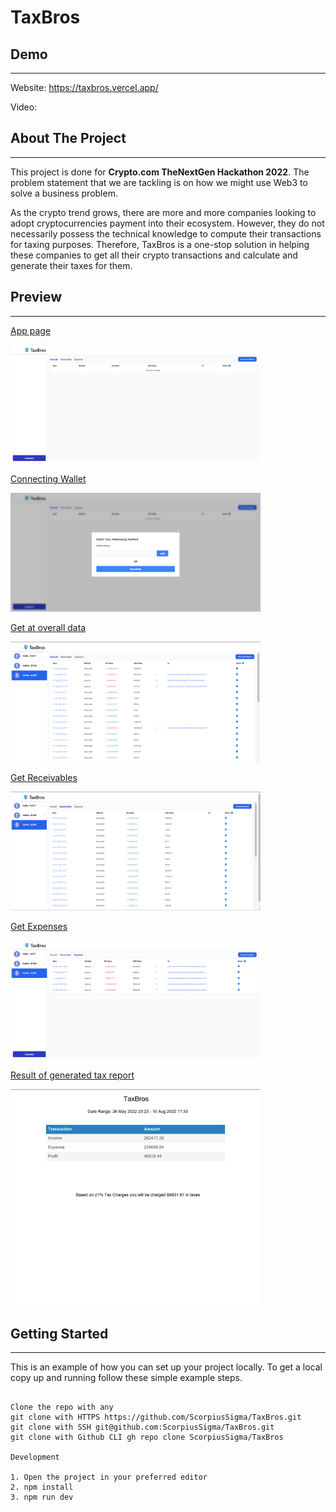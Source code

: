 <!-- Global Styles -->
<style>
    img {
        width:400px;
    }
</style>

# TaxBros

## Demo

<hr/>

Website: https://taxbros.vercel.app/

Video:

## About The Project

<hr/>

This project is done for **Crypto.com TheNextGen Hackathon 2022**. The problem statement that we are tackling is on how we might use Web3 to solve a business problem.

As the crypto trend grows, there are more and more companies looking to adopt cryptocurrencies payment into their ecosystem. However, they do not necessarily possess the technical knowledge to compute their transactions for taxing purposes. Therefore, TaxBros is a one-stop solution in helping these companies to get all their crypto transactions and calculate and generate their taxes for them.

## Preview

<hr/>

<u>App page</u>

![HomePage](public/homepage.png)

<u>Connecting Wallet</u>

![Connecting Wallet](public/walletConnect.png)

<u>Get at overall data</u>

![Look at overall data](public/populatedData.png)

<u>Get Receivables</u>

![Filter by Receivables](public/receivables.png)

<u>Get Expenses</u>

![Filter by Expenses](public/Expense.png)

<u>Result of generated tax report</u>

![Generate Tax Result](public/taxResult.png)

## Getting Started

<hr/>
This is an example of how you can set up your project locally. To get a local copy up and running follow these simple example steps.

```

Clone the repo with any
git clone with HTTPS https://github.com/ScorpiusSigma/TaxBros.git
git clone with SSH git@github.com:ScorpiusSigma/TaxBros.git
git clone with Github CLI gh repo clone ScorpiusSigma/TaxBros

Development

1. Open the project in your preferred editor
2. npm install
3. npm run dev
```
